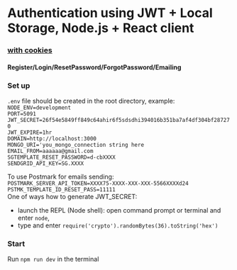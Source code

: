 # Authentication using JWT + Local Storage, Node.js + React client
### [with cookies](https://github.com/kosmolet/auth-jwt-cookies)
#### Register/Login/ResetPassword/ForgotPassword/Emailing  

### Set up
`.env` file should be created in the root directory, example:    
 `NODE_ENV=development`    
`PORT=5091`    
`JWT_SECRET=26f54e5849ff849c64ahir6f5sdsdhi394016b351ba7af4df304bf287270`    
`JWT_EXPIRE=1hr`   
`DOMAIN=http://localhost:3000`    
`MONGO_URI='you_mongo_connection string here`    
`EMAIL_FROM=aaaaaa@gmail.com`  
`SGTEMPLATE_RESET_PASSWORD=d-cbXXXX`  
`SENDGRID_API_KEY=SG.XXXX` 

To use Postmark for emails sending:  
`POSTMARK_SERVER_API_TOKEN=XXXX75-XXXX-XXX-XXX-5566XXXXd24`  
`PSTMK_TEMPLATE_ID_RESET_PASS=11111`  
  One of ways how to generate JWT_SECRET:   
  * launch the REPL (Node shell): open command prompt or terminal and enter `node`,
  * type and enter `require('crypto').randomBytes(36).toString('hex')` 
 

### Start  

Run `npm run dev` in the terminal

